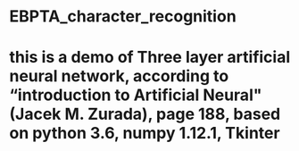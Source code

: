 # EBPTA_character_recognition
# this is a demo of Three layer artificial neural network, according to “introduction to Artificial Neural"(Jacek M. Zurada), page 188, based on python 3.6, numpy 1.12.1, Tkinter
